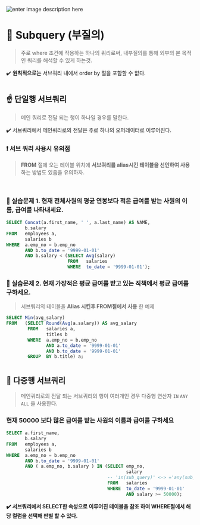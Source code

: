 ![enter image description here](https://d2h0cx97tjks2p.cloudfront.net/blogs/wp-content/uploads/sites/2/2018/07/SQL-RDMS-Ideas-01-1.jpg)

# 💭 Subquery (부질의)
> 주로 where 조건에 작용하는 하나의 쿼리로써, 내부질의를 통해 외부의 본 목적인 쿼리를 해석할 수 있게 하는것.

✔️ **원칙적으로는** 서브쿼리 내에서 order by 절을 포함할 수 없다.

#


## ☝️ 단일행 서브쿼리
> 메인 쿼리로 전달 되는 행이 하나일 경우를 말한다.

✔️ 서브쿼리에서 메인쿼리로의 전달은 주로 하나의 오퍼레이터로 이루어진다.

### ❗ 서브 쿼리 사용시 유의점
>  **FROM** 절에 오는 테이블 위치에 **서브쿼리를 alias시킨 테이블을 선언하여 사용** 하는 방법도 있음을 유의하자.

<br>

### 📜 실습문제 1. 현재 전체사원의 평균 연봉보다 적은 급여를 받는 사원의  이름, 급여를 나타내세요.

```SQL
SELECT Concat(a.first_name, ' ', a.last_name) AS NAME,
       b.salary
FROM   employees a,
       salaries b
WHERE  a.emp_no = b.emp_no
       AND b.to_date = '9999-01-01'
       AND b.salary < (SELECT Avg(salary)
                       FROM   salaries
                       WHERE  to_date = '9999-01-01');
```

### 📜 실습문제 2. 현재 가장적은 평균 급여를 받고 있는 직책에서 평균 급여를 구하세요.
> 서브쿼리의 테이블을 **Alias 시킨후 FROM절에서 사용** 한 예제

```SQL
SELECT Min(avg_salary)
FROM   (SELECT Round(Avg(a.salary)) AS avg_salary
        FROM   salaries a,
               titles b
        WHERE  a.emp_no = b.emp_no
               AND a.to_date = '9999-01-01'
               AND b.to_date = '9999-01-01'
        GROUP  BY b.title) a;
```

#
#

## 🤘 다중행 서브쿼리
> 메인쿼리로의 전달 되는 서브쿼리의 행이 여러개인 경우 다중행 연산자 `IN` `ANY` `ALL` 을 사용한다.

### 현재 50000 보다 많은 급여를 받는 사원의 이름과 급여를 구하세요
``` SQL
SELECT a.first_name,
       b.salary
FROM   employees a,
       salaries b
WHERE  a.emp_no = b.emp_no
       AND b.to_date = '9999-01-01'
       AND ( a.emp_no, b.salary ) IN (SELECT emp_no,
                                             salary
                                      -- 'in(sub_query)' <-> ='any(sub_query)'
                                      FROM   salaries
                                      WHERE  to_date = '9999-01-01'
                                             AND salary >= 50000);
```
**✔️ 서브쿼리에서 SELECT한 속성으로 이루어진 테이블을 참조 하여 WHERE절에서 해당 컬럼을 선택해 판별 할 수 있다.**
